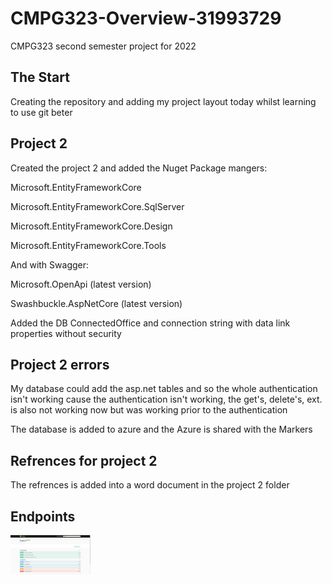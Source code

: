 # CMPG323-Overview-31993729
CMPG323 second semester project for 2022
## The Start
Creating the repository and adding my project layout today whilst learning to use git beter

## Project 2
Created the project 2 and added the Nuget Package mangers:

Microsoft.EntityFrameworkCore

Microsoft.EntityFrameworkCore.SqlServer

Microsoft.EntityFrameworkCore.Design

Microsoft.EntityFrameworkCore.Tools

And with Swagger:

Microsoft.OpenApi (latest version)

Swashbuckle.AspNetCore (latest version)

Added the DB ConnectedOffice and connection string with data link properties without security

## Project 2 errors
My database could add the asp.net tables and so the whole authentication isn't working cause the authentication isn't working, the get's, delete's, ext. is also not working now but was working prior to the authentication

The database is added to azure and the Azure is shared with the Markers

## Refrences for project 2
The refrences is added into a word document in the project 2 folder
## Endpoints
<img src="https://github.com/31993729/CMPG323-Overview-31993729/blob/main/Endpoints.png" width="128"/>
